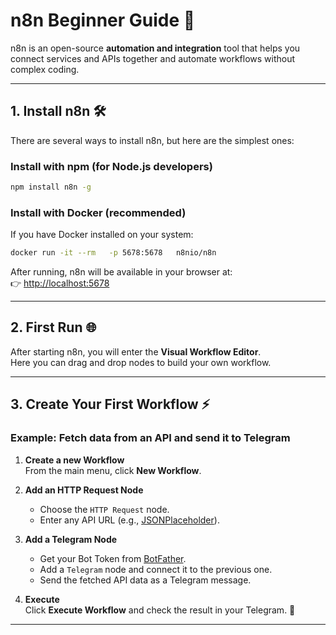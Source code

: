 # n8n Beginner Guide 🚀  

n8n is an open-source **automation and integration** tool that helps you connect services and APIs together and automate workflows without complex coding.  

---

## 1. Install n8n 🛠️  

There are several ways to install n8n, but here are the simplest ones:  

### Install with npm (for Node.js developers)  
```bash
npm install n8n -g
```

### Install with Docker (recommended)  
If you have Docker installed on your system:  
```bash
docker run -it --rm   -p 5678:5678   n8nio/n8n
```

After running, n8n will be available in your browser at:  
👉 [http://localhost:5678](http://localhost:5678)

---

## 2. First Run 🌐  

After starting n8n, you will enter the **Visual Workflow Editor**.  
Here you can drag and drop nodes to build your own workflow.  

---

## 3. Create Your First Workflow ⚡  

### Example: Fetch data from an API and send it to Telegram  

1. **Create a new Workflow**  
   From the main menu, click **New Workflow**.  

2. **Add an HTTP Request Node**  
   - Choose the `HTTP Request` node.  
   - Enter any API URL (e.g., [JSONPlaceholder](https://jsonplaceholder.typicode.com/posts)).  

3. **Add a Telegram Node**  
   - Get your Bot Token from [BotFather](https://t.me/botfather).  
   - Add a `Telegram` node and connect it to the previous one.  
   - Send the fetched API data as a Telegram message.  

4. **Execute**  
   Click **Execute Workflow** and check the result in your Telegram. 🎉  

---





